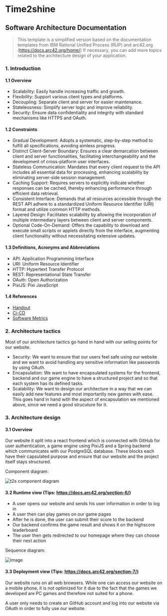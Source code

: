 # Time2shine
## Software Architecture Documentation
> This template is a simplified version based on the documentation templates from IBM Rational Unified Process (RUP) and arc42.org (https://docs.arc42.org/home/)
> If necessary, you can add more topics related to the architecture design of your application.

### 1. Introduction
#### 1.1 Overview
- Scalability: Easily handle increasing traffic and growth.
- Flexibility: Support various client types and platforms.
- Decoupling: Separate client and server for easier maintenance.
- Statelessness: Simplify server logic and improve reliability.
- Security: Ensure data confidentiality and integrity with standard mechanisms like HTTPS and OAuth.
#### 1.2 Constraints
- Gradual Development: Adopts a systematic, step-by-step method to fulfill all specifications, avoiding aimless progress.
- Distinct Client-Server Boundary: Ensures a clear demarcation between client and server functionalities, facilitating interchangeability and the development of cross-platform user interfaces.
- Stateless Communication: Mandates that every client request to the API includes all essential data for processing, enhancing scalability by eliminating server-side session management.
- Caching Support: Requires servers to explicitly indicate whether responses can be cached, thereby enhancing performance through efficient data retrieval.
- Consistent Interface: Demands that all resources accessible through the REST API adhere to a standardized Uniform Resource Identifier (URI) format and utilize common HTTP methods.
- Layered Design: Facilitates scalability by allowing the incorporation of multiple intermediary layers between client and server components.
- Optional Code-On-Demand: Offers the capability to download and execute small scripts or applets directly from the interface, augmenting client functionality without necessitating extensive updates.
#### 1.3 Definitions, Acronyms and Abbreviations
- API: Application Programming Interface
- URI: Uniform Resource Identifier
- HTTP: Hypertext Transfer Protocol
- REST: Representational State Transfer
- OAuth: Open Authorization
- PixiJS: Pixi JavaScript
#### 1.4 References
- [Handout](handout2shine_2nd_presentation.pdf)
- [Ci-CD](CI-CD.md)
- [Software Metrics](software_metrics.md)

### 2. Architecture tactics
Most of our architecture tactics go hand in hand with our selling points for our website.

- Security: We want to ensure that our users feel safe using our website and we want to avoid handling any sensitive information like passwords by using OAuth.
- Encapsulation: We want to have encapsulated systems for the frontend, backend and our game engine to have a structured project and so that each system has its defined tasks.
- Scalability: We want to design our architecture in a way that we can easily add new features and most importantly new games with ease. This goes hand in hand with the aspect of encapsulation we mentioned above, since we need a good strucuture for it.

### 3. Architecture design
#### 3.1 Overview 

Our website it split into a react frontend which is connected with GitHub for user authentication, a game engine using PixiJS and a Spring backend which communicates with our PostgreSQL database. These blocks each have their capsulated purpose and ensure that our website and the project itself stays structured.

Component diagram:

![t2s component diagram](https://github.com/SE-TINF22B6/time2shine/assets/59262249/b54967e7-6ce5-41a3-bb93-26987185035c)

#### 3.2 Runtime view (Tips: https://docs.arc42.org/section-6/)
- A user opens our website and sends his user information in order to log in
- A user then can play games on our game pages
- After he is done, the user can submit their score to the backend
- Our backend confirms the game result and shows it on the highscore leaderboard
- The user then gets redirected to our homepage where they can choose their next action

Sequence diagram:

![image](https://github.com/SE-TINF22B6/time2shine/assets/59262249/dc10b9c6-fe63-4551-bfe4-810700310b79)

#### 3.3 Deployment view (Tips: https://docs.arc42.org/section-7/)
Our website runs on all web browsers. While one can access our website on a mobile phone, it is not optimized for it due to the fact that the games we developed are PC games and therefore not suited for a phone.

A user only needs to create an GitHub account and log into our website via OAuth in order to fully use our website.
